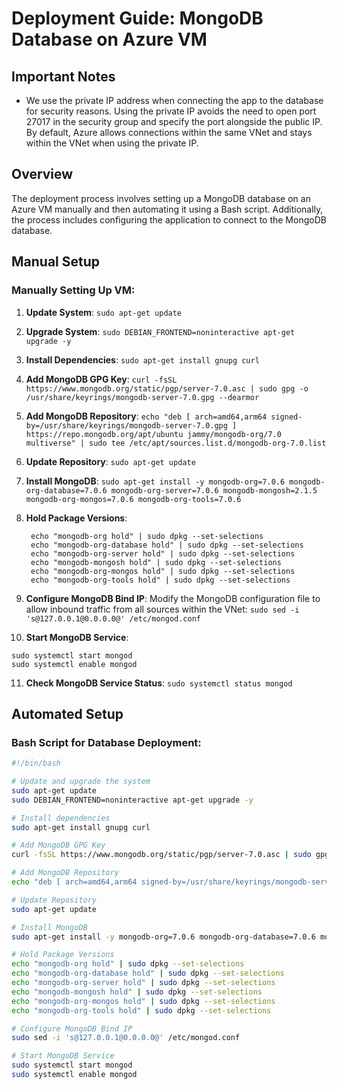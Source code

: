 # Deployment Guide: MongoDB Database on Azure VM

## Important Notes

- We use the private IP address when connecting the app to the database for security reasons. Using the private IP avoids the need to open port 27017 in the security group and specify the port alongside the public IP. By default, Azure allows connections within the same VNet and stays within the VNet when using the private IP.

## Overview

The deployment process involves setting up a MongoDB database on an Azure VM manually and then automating it using a Bash script. Additionally, the process includes configuring the application to connect to the MongoDB database.

## Manual Setup

### Manually Setting Up VM:

1. **Update System**:
   `sudo apt-get update`

2. **Upgrade System**:
   `sudo DEBIAN_FRONTEND=noninteractive apt-get upgrade -y`

3. **Install Dependencies**:
   `sudo apt-get install gnupg curl`

4. **Add MongoDB GPG Key**:
   `curl -fsSL https://www.mongodb.org/static/pgp/server-7.0.asc | sudo gpg -o /usr/share/keyrings/mongodb-server-7.0.gpg --dearmor`

5. **Add MongoDB Repository**:
   `echo "deb [ arch=amd64,arm64 signed-by=/usr/share/keyrings/mongodb-server-7.0.gpg ] https://repo.mongodb.org/apt/ubuntu jammy/mongodb-org/7.0 multiverse" | sudo tee /etc/apt/sources.list.d/mongodb-org-7.0.list`

6. **Update Repository**:
   `sudo apt-get update`

7. **Install MongoDB**:
   `sudo apt-get install -y mongodb-org=7.0.6 mongodb-org-database=7.0.6 mongodb-org-server=7.0.6 mongodb-mongosh=2.1.5 mongodb-org-mongos=7.0.6 mongodb-org-tools=7.0.6`

8. **Hold Package Versions**:
   ```
    echo "mongodb-org hold" | sudo dpkg --set-selections
    echo "mongodb-org-database hold" | sudo dpkg --set-selections
    echo "mongodb-org-server hold" | sudo dpkg --set-selections
    echo "mongodb-mongosh hold" | sudo dpkg --set-selections
    echo "mongodb-org-mongos hold" | sudo dpkg --set-selections
    echo "mongodb-org-tools hold" | sudo dpkg --set-selections
    ```

9. **Configure MongoDB Bind IP**:
   Modify the MongoDB configuration file to allow inbound traffic from all sources within the VNet:
  `sudo sed -i 's@127.0.0.1@0.0.0.0@' /etc/mongod.conf`

10.  **Start MongoDB Service**:
 ```
 sudo systemctl start mongod
 sudo systemctl enable mongod
 ```

11.  **Check MongoDB Service Status**:
 `sudo systemctl status mongod`

## Automated Setup

### Bash Script for Database Deployment:

```bash
#!/bin/bash

# Update and upgrade the system
sudo apt-get update
sudo DEBIAN_FRONTEND=noninteractive apt-get upgrade -y

# Install dependencies
sudo apt-get install gnupg curl

# Add MongoDB GPG Key
curl -fsSL https://www.mongodb.org/static/pgp/server-7.0.asc | sudo gpg -o /usr/share/keyrings/mongodb-server-7.0.gpg --dearmor

# Add MongoDB Repository
echo "deb [ arch=amd64,arm64 signed-by=/usr/share/keyrings/mongodb-server-7.0.gpg ] https://repo.mongodb.org/apt/ubuntu jammy/mongodb-org/7.0 multiverse" | sudo tee /etc/apt/sources.list.d/mongodb-org-7.0.list

# Update Repository
sudo apt-get update

# Install MongoDB
sudo apt-get install -y mongodb-org=7.0.6 mongodb-org-database=7.0.6 mongodb-org-server=7.0.6 mongodb-mongosh=2.1.5 mongodb-org-mongos=7.0.6 mongodb-org-tools=7.0.6

# Hold Package Versions
echo "mongodb-org hold" | sudo dpkg --set-selections
echo "mongodb-org-database hold" | sudo dpkg --set-selections
echo "mongodb-org-server hold" | sudo dpkg --set-selections
echo "mongodb-mongosh hold" | sudo dpkg --set-selections
echo "mongodb-org-mongos hold" | sudo dpkg --set-selections
echo "mongodb-org-tools hold" | sudo dpkg --set-selections

# Configure MongoDB Bind IP
sudo sed -i 's@127.0.0.1@0.0.0.0@' /etc/mongod.conf

# Start MongoDB Service
sudo systemctl start mongod
sudo systemctl enable mongod

